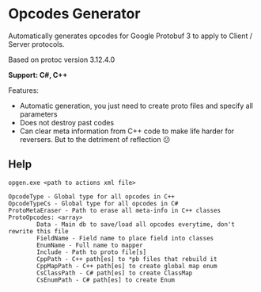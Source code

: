 # Opcodes Generator
Automatically generates opcodes for Google Protobuf 3 to apply to Client / Server protocols. 

Based on protoc version 3.12.4.0

**Support: C#, C++**

Features:
- Automatic generation, you just need to create proto files and specify all parameters
- Does not destroy past codes
- Can clear meta information from C++ code to make life harder for reversers. But to the detriment of reflection :confused:

## Help
```
opgen.exe <path to actions xml file>

OpcodeType - Global type for all opcodes in C++
OpcodeTypeCs - Global type for all opcodes in C#
ProtoMetaEraser - Path to erase all meta-info in C++ classes
ProtoOpcodes: <array>
        Data - Main db to save/load all opcodes everytime, don't rewrite this file
        FieldName - Field name to place field into classes
        EnumName - Full name to mapper
        Include - Path to proto file[s]
        CppPath - C++ path[es] to *pb files that rebuild it
        CppMapPath - C++ path[es] to create global map enum
        CsClassPath - C# path[es] to create ClassMap
        CsEnumPath - C# path[es] to create Enum
```
